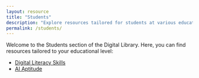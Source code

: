```yaml
---
layout: resource
title: "Students"
description: "Explore resources tailored for students at various educational levels."
permalink: /students/
---
```



Welcome to the Students section of the Digital Library. Here, you can find resources tailored to your educational level:

- [Digital Literacy Skills](./digital-literacy/)
- [AI Aptitude](./ai-aptitude/)

